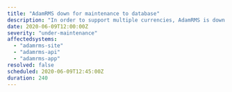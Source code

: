 ```yaml
---
title: "AdamRMS down for maintenance to database"
description: "In order to support multiple currencies, AdamRMS is down for a database upgrade"
date: 2020-06-09T12:00:00Z
severity: "under-maintenance"
affectedsystems:
  - "adamrms-site"
  - "adamrms-api"
  - "adamrms-app"
resolved: false
scheduled: 2020-06-09T12:45:00Z
duration: 240
---
```


<!--- language code: en -->

